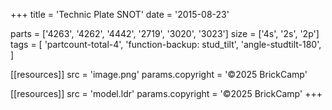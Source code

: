 +++
title = 'Technic Plate SNOT'
date  = '2015-08-23'

parts = ['4263', '4262', '4442', '2719', '3020', '3023']
size  = ['4s', '2s', '2p']
tags  = [
  'partcount-total-4',
  'function-backup: stud_tilt',
  'angle-studtilt-180',
]

[[resources]]
src              = 'image.png'
params.copyright = '©2025 BrickCamp'

[[resources]]
src              = 'model.ldr'
params.copyright = '©2025 BrickCamp'
+++
